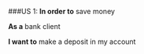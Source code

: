 ###US 1:
**In order to** save money

**As a** bank client

**I want to** make a deposit in my account